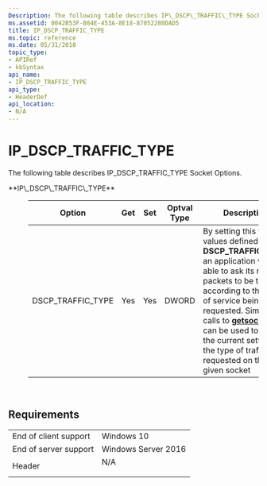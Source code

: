 ```yaml
---
Description: The following table describes IP\_DSCP\_TRAFFIC\_TYPE Socket Options.
ms.assetid: 0042B53F-B84E-453A-8E18-87052280DAD5
title: IP_DSCP_TRAFFIC_TYPE
ms.topic: reference
ms.date: 05/31/2018
topic_type: 
- APIRef
- kbSyntax
api_name: 
- IP_DSCP_TRAFFIC_TYPE
api_type: 
- HeaderDef
api_location: 
- N/A
---
```


# IP\_DSCP\_TRAFFIC\_TYPE

The following table describes IP\_DSCP\_TRAFFIC\_TYPE Socket Options.

<dl> <dt><span id="IP_DSCP_TRAFFIC_TYPE"></span><span id="ip_dscp_traffic_type"></span>**IP\_DSCP\_TRAFFIC\_TYPE**</dt> <dd> <dl> <dt> 

| Option              | Get | Set | Optval Type | Description                                                                                                                                                                                                                                                                                                                                      |
|---------------------|-----|-----|-------------|--------------------------------------------------------------------------------------------------------------------------------------------------------------------------------------------------------------------------------------------------------------------------------------------------------------------------------------------------|
| DSCP\_TRAFFIC\_TYPE | Yes | Yes | DWORD       | By setting this value to values defined in **DSCP\_TRAFFIC\_TYPE**, an application will be able to ask its network packets to be treated according to the type of service being requested. Similarly calls to [**getsockopt**](/windows/desktop/api/winsock/nf-winsock-getsockopt) can be used to obtain the current setting for the type of traffic requested on the given socket |



 


</dt> </dl> </dd> </dl>

## Requirements



|                                  |                                                                                |
|----------------------------------|--------------------------------------------------------------------------------|
| End of client support<br/> | Windows 10<br/>                                                          |
| End of server support<br/> | Windows Server 2016<br/>                                                 |
| Header<br/>                | <dl> <dt>N/A</dt> </dl> |



 

 




